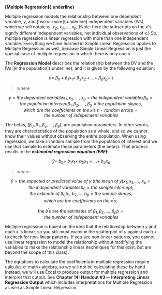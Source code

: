 **[Multiple Regression]{.underline}**

Multiple regression models the relationship between one dependent
variable, $y$, and [two or more]{.underline} independent variables
(IVs), which we will notate $x_{1},x_{2},\ x_{3},\ldots,\ x_{p}.$ (Note:
here the subscripts on the $x$'s signify different independent
variables, not individual observations of$\text{\ x}$.) So, multiple
regression is linear regression with more than one independent variable.
Everything we have learned in Simple Linear Regression applies to
Multiple Regression as well, because Simple Linear Regression is just
the special case of multiple regression in which there is only one $x$.

The **Regression Model** describes the relationship between the DV and
the IVs [in the population]{.underline}, and it is given by the
following equation:

$$y = \ \beta_{0} + \beta_{1}x_{1} + \ \beta_{2}x_{2} + \ldots + \ \beta_{p}x_{p} + \ \epsilon$$

> where

$${y = the\ dependent\ variable
}{x_{1},x_{2},\ldots,\ x_{p} = the\ independent\ variables
}{\beta_{0} = the\ population\ intercept
}{\beta_{1},\beta_{2},\ldots\ ,\ \beta_{p} = the\ population\ slopes,which\ are\ the\ coefficients\ on\ the\ x\text{'}\text{s\ }
}{\epsilon = random\ error
}{p = the\ number\ of\ independent\ variables}$$

The betas, ($\beta_{0},\beta_{1},\ \beta_{2},\ \ldots,\ \beta_{p}$), are
population parameters. In other words, they are characteristics of the
population as a whole, and so we cannot know their values without
observing the entire population. When using regression, we take a random
sample from the population of interest and we use that sample to
estimate these parameters (the betas). That process results in the
***estimated regression equation (ERE)*:**

$$\widehat{y} = \ b_{0} + \ b_{1}x_{1} + \ b_{2}x_{2} + \ldots + \ b_{p}x_{p}$$

> where

$${\widehat{y} = the\ expected\ or\ predicted\ value\ of\ y\ (the\ mean\ of\ y)
}{x_{1},x_{2},\ldots,\ x_{p} = the\ independent\ variables
}{b_{0} = the\ sample\ intercept;the\ estimate\ of\ \beta_{0}
}{b_{1},\ b_{2},\ldots,b_{p} = the\ sample\ slopes,which\ are\ the\ coefficients\ on\ the\ x^{'}s;\ }$$

$${\text{the\ }b^{'}\text{s\ are\ the\ estimates\ of\ }\beta_{1},\beta_{2},\ldots,\ \beta_{p}
}{p = the\ number\ of\ independent\ variables}$$

Multiple regression is based on the idea that the relationship between
$y$ and each $x$ is linear, so you still must examine the scatterplot of
$y$ against each $x$ to check for non-linear patterns. If you see
non-linear patterns, you cannot use linear regression to model the
relationship without modifying the variables to make the relationship
linear (techniques for this exist, but are beyond the scope of this
class).

The equations to calculate the coefficients in multiple regression
require calculus or matrix algebra, so we will not be calculating these
by hand. Instead, we will use Excel to produce output for multiple
regression and interpret that output. See **Chapter 14: Handout \#3 --
Interpreting Linear Regression Output** which includes interpretations
for Multiple Regression as well as Simple Linear Regression.
